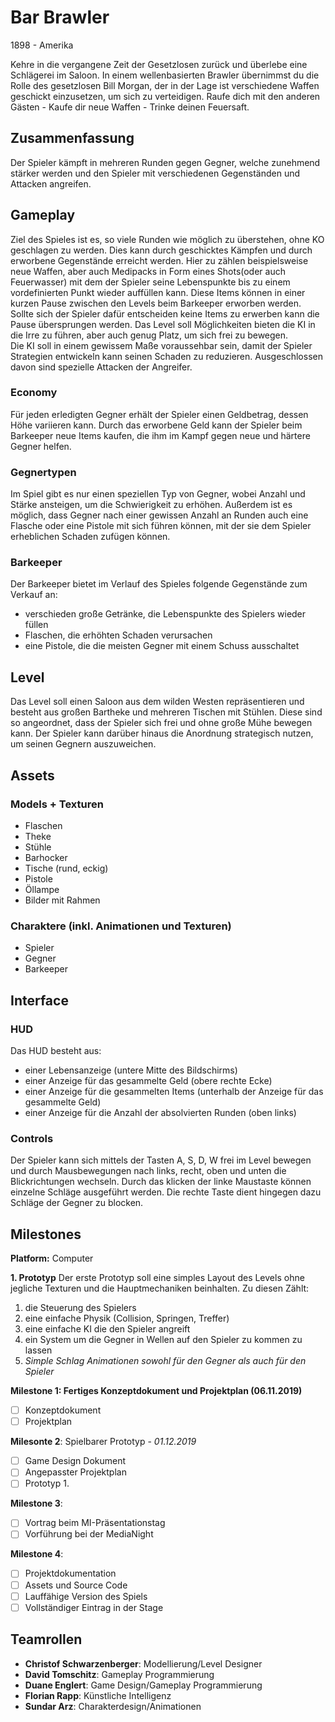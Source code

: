 # Bar Brawler
1898 - Amerika

Kehre in die vergangene Zeit der Gesetzlosen zurück und überlebe eine Schlägerei im Saloon.
In einem wellenbasierten Brawler übernimmst du die Rolle des gesetzlosen Bill Morgan, der in der Lage ist verschiedene Waffen geschickt einzusetzen, um sich zu verteidigen.
Raufe dich mit den anderen Gästen - Kaufe dir neue Waffen - Trinke deinen Feuersaft.

## Zusammenfassung
Der Spieler kämpft in mehreren Runden gegen Gegner, welche zunehmend stärker werden und den Spieler mit verschiedenen Gegenständen und Attacken angreifen.

## Gameplay
Ziel des Spieles ist es, so viele Runden wie möglich zu überstehen, ohne KO geschlagen zu werden. 
Dies kann durch geschicktes Kämpfen und durch erworbene Gegenstände erreicht werden. 
Hier zu zählen beispielsweise neue Waffen, aber auch Medipacks in Form eines Shots(oder auch Feuerwasser) mit dem der Spieler seine Lebenspunkte bis zu einem vordefinierten Punkt wieder auffüllen kann. 
Diese Items können in einer kurzen Pause zwischen den Levels beim Barkeeper erworben werden. 
Sollte sich der Spieler dafür entscheiden keine Items zu erwerben kann die Pause übersprungen werden. 
Das Level soll Möglichkeiten bieten die KI in die Irre zu führen, aber auch genug Platz, um sich frei zu bewegen.  
Die KI soll in einem gewissem Maße voraussehbar sein, damit der Spieler Strategien entwickeln kann seinen Schaden zu reduzieren. 
Ausgeschlossen davon sind spezielle Attacken der Angreifer.  

### Economy
Für jeden erledigten Gegner erhält der Spieler einen Geldbetrag, dessen Höhe variieren kann. 
Durch das erworbene Geld kann der Spieler beim Barkeeper neue Items kaufen, die ihm im Kampf gegen neue und härtere Gegner helfen.

### Gegnertypen
Im Spiel gibt es nur einen speziellen Typ von Gegner, wobei Anzahl und Stärke ansteigen, um die Schwierigkeit zu erhöhen. 
Außerdem ist es möglich, dass Gegner nach einer gewissen Anzahl an Runden auch eine Flasche oder eine Pistole mit sich führen können, mit der sie dem Spieler erheblichen Schaden zufügen können.

### Barkeeper
Der Barkeeper bietet im Verlauf des Spieles folgende Gegenstände zum Verkauf an:
- verschieden große Getränke, die Lebenspunkte des Spielers wieder füllen
- Flaschen, die erhöhten Schaden verursachen
- eine Pistole, die die meisten Gegner mit einem Schuss ausschaltet 

## Level
Das Level soll einen Saloon aus dem wilden Westen repräsentieren und besteht aus großen Bartheke und mehreren Tischen mit Stühlen. 
Diese sind so angeordnet, dass der Spieler sich frei und ohne große Mühe bewegen kann. Der Spieler kann darüber hinaus die Anordnung strategisch nutzen, um seinen Gegnern auszuweichen.

## Assets
### Models + Texturen
- Flaschen
- Theke
- Stühle
- Barhocker
- Tische (rund, eckig)
- Pistole
- Öllampe
- Bilder mit Rahmen

### Charaktere (inkl. Animationen und Texturen)
- Spieler
- Gegner
- Barkeeper

## Interface
### HUD
Das HUD besteht aus:
- einer Lebensanzeige (untere Mitte des Bildschirms)
- einer Anzeige für das gesammelte Geld (obere rechte Ecke)
- einer Anzeige für die gesammelten Items (unterhalb der Anzeige für das gesammelte Geld)
- einer Anzeige für die Anzahl der absolvierten Runden (oben links)

### Controls
Der Spieler kann sich mittels der Tasten A, S, D, W frei im Level bewegen und durch Mausbewegungen nach links, recht, oben und unten die Blickrichtungen wechseln. 
Durch das klicken der linke Maustaste können einzelne Schläge ausgeführt werden. Die rechte Taste dient hingegen dazu Schläge der Gegner zu blocken.

## Milestones
**Platform:** Computer

**1. Prototyp**
Der erste Prototyp soll eine simples Layout des Levels ohne jegliche Texturen und die Hauptmechaniken beinhalten. Zu diesen Zählt: 
1.	die Steuerung des Spielers
2.  eine einfache Physik (Collision, Springen, Treffer)
3.	eine einfache KI die den Spieler angreift
4.	ein System um die Gegner in Wellen auf den Spieler zu kommen zu lassen
5. *Simple Schlag Animationen sowohl für den Gegner als auch für den Spieler*	

**Milestone 1: Fertiges Konzeptdokument und Projektplan (06.11.2019)**
- [ ] Konzeptdokument
- [ ] Projektplan

**Milesonte 2**: Spielbarer Prototyp - *01.12.2019*
- [ ] Game Design Dokument
- [ ] Angepasster Projektplan
- [ ] Prototyp 1.

**Milestone 3**:
- [ ] Vortrag beim MI-Präsentationstag
- [ ] Vorführung bei der MediaNight

**Milestone 4**:
- [ ] Projektdokumentation
- [ ] Assets und Source Code
- [ ] Lauffähige Version des Spiels
- [ ] Vollständiger Eintrag in der Stage  

## Teamrollen
- **Christof Schwarzenberger**: Modellierung/Level Designer
- **David Tomschitz**: Gameplay Programmierung
- **Duane Englert**: Game Design/Gameplay Programmierung
- **Florian Rapp**: Künstliche Intelligenz
- **Sundar Arz**: Charakterdesign/Animationen